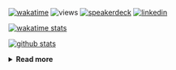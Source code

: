 [![wakatime](https://wakatime.com/badge/user/ddf27f94-292a-4343-b7eb-1143a4c6cf87.svg)](https://wakatime.com/@ddf27f94-292a-4343-b7eb-1143a4c6cf87)
![views](https://komarev.com/ghpvc/?username=chck&color=blueviolet)
[![speakerdeck](https://img.shields.io/badge/Speaker_Deck-chck-8a2be2?style=flat-square&logo=speaker-deck)](https://speakerdeck.com/chck)
[![linkedin](https://img.shields.io/badge/LinkedIn-chck-8a2be2?style=flat-square&logo=linkedin)](https://www.linkedin.com/in/chck/)

[![wakatime stats](https://github-readme-stats-nine-umber-51.vercel.app/api/wakatime?username=chck&layout=compact&count_private=true&hide_title=true&hide=Other&theme=buefy&langs_count=14)](https://wakatime.com/@chck?rank=me)

[![github stats](https://github-readme-stats-nine-umber-51.vercel.app/api?username=chck&count_private=true&show_icons=true&hide_title=true&theme=buefy)](https://github.com/anuraghazra/github-readme-stats)

<details>
  <summary><b>Read more</b></summary>
  <br>

  <!--START_SECTION:waka-->
**🐱 My GitHub Data** 

> 📦 126.5 kB Used in GitHub's Storage 
 > 
> 🏆 537 Contributions in the Year 2025
 > 
> 💼 Opted to Hire
 > 
> 📜 133 Public Repositories 
 > 
> 🔑 24 Private Repositories 
 > 
**I'm a Night 🦉** 

```text
🌞 Morning                1528 commits        █████░░░░░░░░░░░░░░░░░░░░   18.63 % 
🌆 Daytime                2427 commits        ███████░░░░░░░░░░░░░░░░░░   29.60 % 
🌃 Evening                2260 commits        ███████░░░░░░░░░░░░░░░░░░   27.56 % 
🌙 Night                  1985 commits        ██████░░░░░░░░░░░░░░░░░░░   24.21 % 
```
📅 **I'm Most Productive on Thursday** 

```text
Monday                   1438 commits        ████░░░░░░░░░░░░░░░░░░░░░   17.54 % 
Tuesday                  1278 commits        ████░░░░░░░░░░░░░░░░░░░░░   15.59 % 
Wednesday                1585 commits        █████░░░░░░░░░░░░░░░░░░░░   19.33 % 
Thursday                 1669 commits        █████░░░░░░░░░░░░░░░░░░░░   20.35 % 
Friday                   1006 commits        ███░░░░░░░░░░░░░░░░░░░░░░   12.27 % 
Saturday                 505 commits         ██░░░░░░░░░░░░░░░░░░░░░░░   06.16 % 
Sunday                   719 commits         ██░░░░░░░░░░░░░░░░░░░░░░░   08.77 % 
```


📊 **This Week I Spent My Time On** 

```text
💬 Programming Languages: 
Other                    11 hrs 58 mins      ███████████████░░░░░░░░░░   60.46 % 
Markdown                 2 hrs 33 mins       ███░░░░░░░░░░░░░░░░░░░░░░   12.88 % 
Terraform                1 hr 58 mins        ██░░░░░░░░░░░░░░░░░░░░░░░   09.95 % 
Python                   1 hr 57 mins        ██░░░░░░░░░░░░░░░░░░░░░░░   09.90 % 
gitrebase                22 mins             ░░░░░░░░░░░░░░░░░░░░░░░░░   01.92 % 

🔥 Editors: 
Chrome                   13 hrs 45 mins      █████████████████░░░░░░░░   69.51 % 
PyCharm                  3 hrs 48 mins       █████░░░░░░░░░░░░░░░░░░░░   19.26 % 
Obsidian                 1 hr 55 mins        ██░░░░░░░░░░░░░░░░░░░░░░░   09.73 % 
Neovim                   17 mins             ░░░░░░░░░░░░░░░░░░░░░░░░░   01.50 % 
```

**I Mostly Code in Python** 

```text
Python                   47 repos            █████████░░░░░░░░░░░░░░░░   34.31 % 
Jupyter Notebook         19 repos            ███░░░░░░░░░░░░░░░░░░░░░░   13.87 % 
Ruby                     11 repos            ██░░░░░░░░░░░░░░░░░░░░░░░   08.03 % 
Rust                     8 repos             █░░░░░░░░░░░░░░░░░░░░░░░░   05.84 % 
TypeScript               6 repos             █░░░░░░░░░░░░░░░░░░░░░░░░   04.38 % 
```



**Timeline**

![Lines of Code chart](https://raw.githubusercontent.com/chck/chck/main/assets/bar_graph.png)


 Last Updated on 2025-06-25 02:16 UTC
<!--END_SECTION:waka-->
</details>

